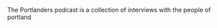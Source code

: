 <!-- ---
layout: page
title: Portlanders
permalink: /portlanders/
tags: portlanderspod
--- -->

The Portlanders podcast is a collection of interviews with the people of portland
